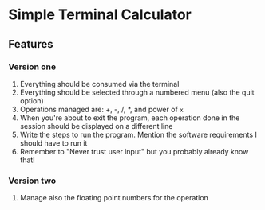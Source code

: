 # Simple Terminal Calculator

## Features

### Version one

1. Everything should be consumed via the terminal
1. Everything should be selected through a numbered menu (also the quit option)
1. Operations managed are: +, -, /, *, and power of `x`
1. When you're about to exit the program, each operation done in the session should be displayed on a different line
1. Write the steps to run the program. Mention the software requirements I should have to run it
1. Remember to "Never trust user input" but you probably already know that!

### Version two

1. Manage also the floating point numbers for the operation
